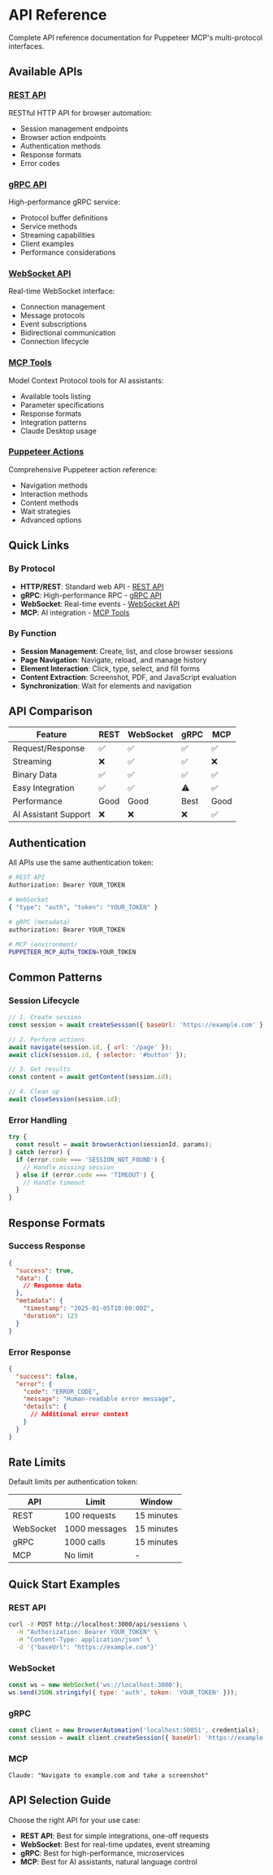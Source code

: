 # API Reference

Complete API reference documentation for Puppeteer MCP's multi-protocol interfaces.

## Available APIs

### [REST API](rest-api.md)

RESTful HTTP API for browser automation:

- Session management endpoints
- Browser action endpoints
- Authentication methods
- Response formats
- Error codes

### [gRPC API](grpc-api.md)

High-performance gRPC service:

- Protocol buffer definitions
- Service methods
- Streaming capabilities
- Client examples
- Performance considerations

### [WebSocket API](websocket-api.md)

Real-time WebSocket interface:

- Connection management
- Message protocols
- Event subscriptions
- Bidirectional communication
- Connection lifecycle

### [MCP Tools](mcp-tools.md)

Model Context Protocol tools for AI assistants:

- Available tools listing
- Parameter specifications
- Response formats
- Integration patterns
- Claude Desktop usage

### [Puppeteer Actions](puppeteer-actions.md)

Comprehensive Puppeteer action reference:

- Navigation methods
- Interaction methods
- Content methods
- Wait strategies
- Advanced options

## Quick Links

### By Protocol

- **HTTP/REST**: Standard web API - [REST API](rest-api.md)
- **gRPC**: High-performance RPC - [gRPC API](grpc-api.md)
- **WebSocket**: Real-time events - [WebSocket API](websocket-api.md)
- **MCP**: AI integration - [MCP Tools](mcp-tools.md)

### By Function

- **Session Management**: Create, list, and close browser sessions
- **Page Navigation**: Navigate, reload, and manage history
- **Element Interaction**: Click, type, select, and fill forms
- **Content Extraction**: Screenshot, PDF, and JavaScript evaluation
- **Synchronization**: Wait for elements and navigation

## API Comparison

| Feature              | REST | WebSocket | gRPC | MCP  |
| -------------------- | ---- | --------- | ---- | ---- |
| Request/Response     | ✅   | ✅        | ✅   | ✅   |
| Streaming            | ❌   | ✅        | ✅   | ❌   |
| Binary Data          | ✅   | ✅        | ✅   | ✅   |
| Easy Integration     | ✅   | ✅        | ⚠️   | ✅   |
| Performance          | Good | Good      | Best | Good |
| AI Assistant Support | ❌   | ❌        | ❌   | ✅   |

## Authentication

All APIs use the same authentication token:

```bash
# REST API
Authorization: Bearer YOUR_TOKEN

# WebSocket
{ "type": "auth", "token": "YOUR_TOKEN" }

# gRPC (metadata)
authorization: Bearer YOUR_TOKEN

# MCP (environment)
PUPPETEER_MCP_AUTH_TOKEN=YOUR_TOKEN
```

## Common Patterns

### Session Lifecycle

```javascript
// 1. Create session
const session = await createSession({ baseUrl: 'https://example.com' });

// 2. Perform actions
await navigate(session.id, { url: '/page' });
await click(session.id, { selector: '#button' });

// 3. Get results
const content = await getContent(session.id);

// 4. Clean up
await closeSession(session.id);
```

### Error Handling

```javascript
try {
  const result = await browserAction(sessionId, params);
} catch (error) {
  if (error.code === 'SESSION_NOT_FOUND') {
    // Handle missing session
  } else if (error.code === 'TIMEOUT') {
    // Handle timeout
  }
}
```

## Response Formats

### Success Response

```json
{
  "success": true,
  "data": {
    // Response data
  },
  "metadata": {
    "timestamp": "2025-01-05T10:00:00Z",
    "duration": 123
  }
}
```

### Error Response

```json
{
  "success": false,
  "error": {
    "code": "ERROR_CODE",
    "message": "Human-readable error message",
    "details": {
      // Additional error context
    }
  }
}
```

## Rate Limits

Default limits per authentication token:

| API       | Limit         | Window     |
| --------- | ------------- | ---------- |
| REST      | 100 requests  | 15 minutes |
| WebSocket | 1000 messages | 15 minutes |
| gRPC      | 1000 calls    | 15 minutes |
| MCP       | No limit      | -          |

## Quick Start Examples

### REST API

```bash
curl -X POST http://localhost:3000/api/sessions \
  -H "Authorization: Bearer YOUR_TOKEN" \
  -H "Content-Type: application/json" \
  -d '{"baseUrl": "https://example.com"}'
```

### WebSocket

```javascript
const ws = new WebSocket('ws://localhost:3000');
ws.send(JSON.stringify({ type: 'auth', token: 'YOUR_TOKEN' }));
```

### gRPC

```javascript
const client = new BrowserAutomation('localhost:50051', credentials);
const session = await client.createSession({ baseUrl: 'https://example.com' });
```

### MCP

```
Claude: "Navigate to example.com and take a screenshot"
```

## API Selection Guide

Choose the right API for your use case:

- **REST API**: Best for simple integrations, one-off requests
- **WebSocket**: Best for real-time updates, event streaming
- **gRPC**: Best for high-performance, microservices
- **MCP**: Best for AI assistants, natural language control
